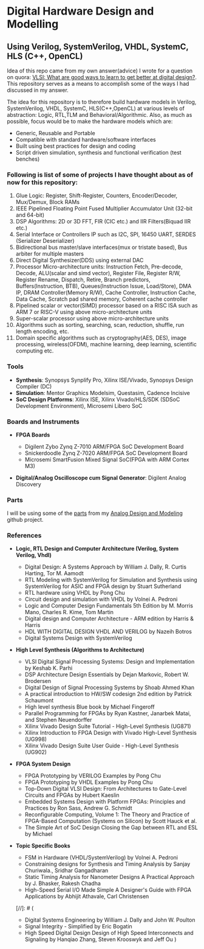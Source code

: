 Digital Hardware Design and Modelling
=====================================
## Using Verilog, SystemVerilog, VHDL, SystemC, HLS (C++, OpenCL)

Idea of this repo came from my own answer(advice) I wrote for a question on quora: [VLSI: What are good ways to learn to get better at digital design?](https://www.quora.com/VLSI-What-are-good-ways-to-learn-to-get-better-at-digital-design/answer/Varun-Nagpal-3?srid=tSKg "VLSI: What are good ways to learn to get better at digital design?"). This repository serves as a means to accomplish some of the ways I had discussed in my answer.

The idea for this repository is to therefore build hardware models in Verilog, SystemVerilog, VHDL,  SystemC, HLS(C++,OpenCL) at various levels of abstraction: Logic, RTL,TLM and Behavioral/Algorithmic. Also, as much as possible, focus would be to make the hardware models which are:
- Generic, Reusable and Portable
- Compatible with standard hardware/software interfaces
- Built using best practices for design and coding
- Script driven simulation, synthesis and functional verification (test benches)

### Following is list of some of projects I have thought about as of now for this repository:
1. Glue Logic: Register, Shift-Register, Counters, Encoder/Decoder, Mux/Demux, Block RAMs
2. IEEE Pipelined Floating Point Fused Multiplier Accumulator Unit (32-bit and 64-bit)
3. DSP Algorithms: 2D or 3D FFT, FIR (CIC etc.) and IIR Filters(Biquad IIR etc.)
4. Serial Interface or Controllers IP such as I2C, SPI, 16450 UART, SERDES (Serializer Deserializer)
5. Bidirectional bus master/slave interfaces(mux or tristate based), Bus arbiter for multiple masters
6. Direct Digital Synthesizer(DDS) using external DAC
7. Processor Micro-architecture units: Instruction Fetch, Pre-decode, Decode, ALU(scalar and simd vector), Register File, Register R/W, Register Rename, Dispatch, Retire, Branch predictors, Buffers(Instruction, BTB), Queues(Instruction Issue, Load/Store), DMA IP, DRAM Controller(Memory R/W), Cache Controller, Instruction Cache, Data Cache, Scratch pad shared memory, Coherent cache controller
8. Pipelined scalar or vector(SIMD) processor based on a RISC ISA such as ARM 7 or RISC-V using above micro-architecture units
9. Super-scalar processor using above micro-architecture units
10. Algorithms such as sorting, searching, scan, reduction, shuffle, run length encoding, etc.
11. Domain specific algorithms such as cryptography(AES, DES), image processing, wireless(OFDM), machine learning, deep learning, scientific computing etc.

### Tools
- **Synthesis**: Synopsys Synplify Pro, Xilinx ISE/Vivado, Synopsys Design Compiler (DC)
- **Simulation**: Mentor Graphics Modelsim, Questasim, Cadence Incisive
- **SoC Design Platforms**: Xilinx ISE, Xilinx Vivado/HLS/SDK (SDSoC Development Environment), Microsemi Libero SoC

### Boards and Instruments
- **FPGA Boards**
  - Digilent Zybo Zynq Z-7010 ARM/FPGA SoC Development Board
  - Snickerdoodle Zynq Z-7020 ARM/FPGA SoC Development Board
  - Microsemi SmartFusion Mixed Signal SoC(FPGA with ARM Cortex M3)

- **Digital/Analog Oscilloscope cum Signal Generator**: Digilent Analog Discovery

### Parts
I will be using some of the [parts](https://github.com/varunnagpaal/Analog-Design-Modelling/blob/master/Parts/LAOE-PE-PartsList.xlsx) from my [Analog Design and Modeling](https://github.com/varunnagpaal/Analog-Design-Modelling) github project.

### References
- **Logic, RTL Design and Computer Architecture (Verilog, System Verilog, Vhdl)**
  - Digital Design: A Systems Approach by William J. Dally, R. Curtis Harting, Tor M. Aamodt
  - RTL Modeling with SystemVerilog for Simulation and Synthesis using SystemVerilog for ASIC and FPGA design by Stuart Sutherland
  - RTL hardware using VHDL by Pong Chu
  - Circuit design and simulation with VHDL by Volnei A. Pedroni
  - Logic and Computer Design Fundamentals 5th Edition by M. Morris Mano, Charles R. Kime, Tom Martin
  - Digital design and Computer Architecture - ARM edition by Harris & Harris
  - HDL WITH DIGITAL DESIGN VHDL AND VERILOG by Nazeih Botros
  - Digital Systems Design with SystemVerilog

- **High Level Synthesis (Algorithms to Architecture)**
  - VLSI Digital Signal Processing Systems: Design and Implementation by Keshab K. Parhi
  - DSP Architecture Design Essentials by Dejan Markovic, Robert W. Brodersen
  - Digital Design of Signal Processing Systems by Shoab Ahmed Khan  
  - A practical introduction to HW/SW codesign 2nd edition by Patrick Schaumont
  - High level synthesis Blue book by Michael Fingeroff
  - Parallel Programming for FPGAs by Ryan Kastner, Janarbek Matai, and Stephen Neuendorffer
  - Xilinx Vivado Design Suite Tutorial - High-Level Synthesis (UG871)
  - Xilinx Introduction to FPGA Design with Vivado High-Level Synthesis (UG998)
  - Xilinx Vivado Design Suite User Guide - High-Level Synthesis (UG902)

- **FPGA System Design**
  - FPGA Prototyping by VERILOG Examples by Pong Chu
  - FPGA Prototyping by VHDL Examples by Pong Chu
  - Top-Down Digital VLSI Design: From Architectures to Gate-Level Circuits and FPGAs by Hubert Kaeslin
  - Embedded Systems Design with Platform FPGAs: Principles and Practices by Ron Sass, Andrew G. Schmidt
  - Reconfigurable Computing, Volume 1: The Theory and Practice of FPGA-Based Computation (Systems on Silicon) by Scott Hauck et al.
  - The Simple Art of SoC Design Closing the Gap between RTL and ESL by Michael

- **Topic Specific Books**
  - FSM in Hardware (VHDL/SystemVerilog) by Volnei A. Pedroni
  - Constraining designs for Synthesis and Timing Analysis by Sanjay Churiwala., Sridhar Gangadharan
  - Static Timing Analysis for Nanometer Designs A Practical Approach by J. Bhasker, Rakesh Chadha
  - High-Speed Serial I/O Made Simple A Designer's Guide with FPGA Applications by Abhijit Athavale, Carl Christensen

  [//]: # (
  - Digital Systems Engineering by William J. Dally and John W. Poulton
  - Signal Integrity - Simplified by Eric Bogatin
  - High Speed Digital Design Design of High Speed Interconnects and Signaling by Hanqiao Zhang, Steven Krooswyk and Jeff Ou )
